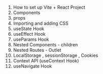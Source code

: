 1. How to set up Vite + React Project
2. Components
3. props
4. Importing and adding CSS
5. useState Hook
6. useEffect Hook
7. useParams Hook
8. Nested Components - children
9. Nested Routes - Outlet
10. LocalStorage , sessionStorage , Cookies
11. Context API (useContext Hook)
12. useNavigate Hook